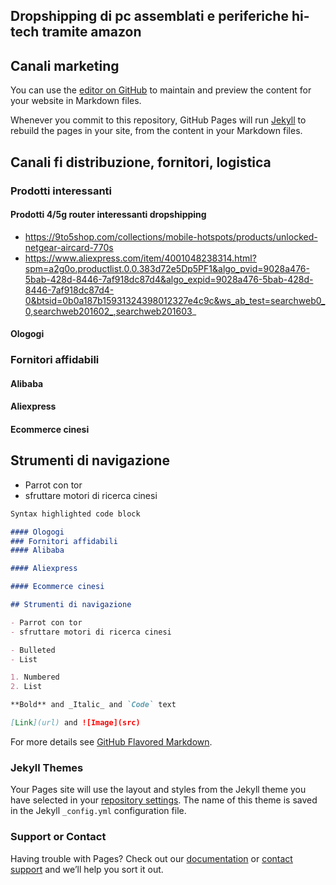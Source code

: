 ## Dropshipping di pc assemblati e periferiche hi-tech tramite amazon

## Canali marketing

You can use the [editor on GitHub](https://github.com/sitemana/assemblaggio-e-dropshipping-amazon-prodotti-interessanti/edit/master/index.md) to maintain and preview the content for your website in Markdown files.

Whenever you commit to this repository, GitHub Pages will run [Jekyll](https://jekyllrb.com/) to rebuild the pages in your site, from the content in your Markdown files.

## Canali fi distribuzione, fornitori, logistica

### Prodotti interessanti

#### Prodotti 4/5g router interessanti dropshipping

- https://9to5shop.com/collections/mobile-hotspots/products/unlocked-netgear-aircard-770s
- https://www.aliexpress.com/item/4001048238314.html?spm=a2g0o.productlist.0.0.383d72e5Dp5PF1&algo_pvid=9028a476-5bab-428d-8446-7af918dc87d4&algo_expid=9028a476-5bab-428d-8446-7af918dc87d4-0&btsid=0b0a187b15931324398012327e4c9c&ws_ab_test=searchweb0_0,searchweb201602_,searchweb201603_

#### Ologogi
### Fornitori affidabili
#### Alibaba

#### Aliexpress

#### Ecommerce cinesi

## Strumenti di navigazione

- Parrot con tor
- sfruttare motori di ricerca cinesi


```markdown
Syntax highlighted code block

#### Ologogi
### Fornitori affidabili
#### Alibaba

#### Aliexpress

#### Ecommerce cinesi

## Strumenti di navigazione

- Parrot con tor
- sfruttare motori di ricerca cinesi

- Bulleted
- List

1. Numbered
2. List

**Bold** and _Italic_ and `Code` text

[Link](url) and ![Image](src)
```

For more details see [GitHub Flavored Markdown](https://guides.github.com/features/mastering-markdown/).

### Jekyll Themes

Your Pages site will use the layout and styles from the Jekyll theme you have selected in your [repository settings](https://github.com/sitemana/assemblaggio-e-dropshipping-amazon-prodotti-interessanti/settings). The name of this theme is saved in the Jekyll `_config.yml` configuration file.

### Support or Contact

Having trouble with Pages? Check out our [documentation](https://help.github.com/categories/github-pages-basics/) or [contact support](https://github.com/contact) and we’ll help you sort it out.
